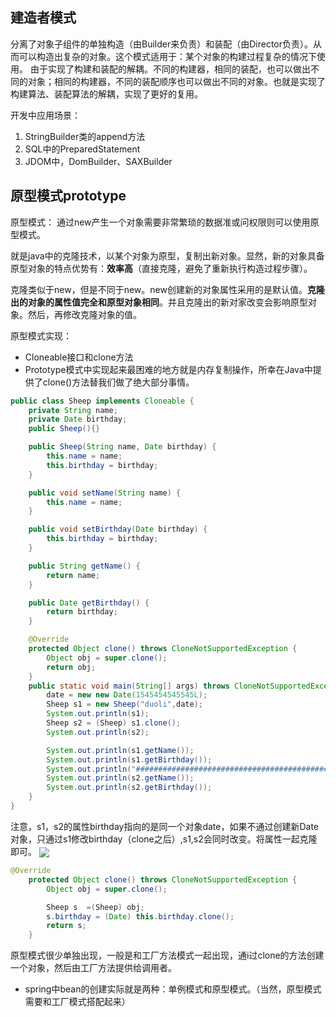 ## 建造者模式
分离了对象子组件的单独构造（由Builder来负责）和装配（由Director负责）。从而可以构造出复杂的对象。这个模式适用于：某个对象的构建过程复杂的情况下使用。
由于实现了构建和装配的解耦。不同的构建器，相同的装配，也可以做出不同的对象；相同的构建器，不同的装配顺序也可以做出不同的对象。也就是实现了构建算法、装配算法的解耦，实现了更好的复用。

开发中应用场景：
1. StringBuilder类的append方法
2. SQL中的PreparedStatement
3. JDOM中，DomBuilder、SAXBuilder

## 原型模式prototype
原型模式：
通过new产生一个对象需要非常繁琐的数据准或问权限则可以使用原型模式。

就是java中的克隆技术，以某个对象为原型，复制出新对象。显然，新的对象具备原型对象的特点优势有：**效率高**（直接克隆，避免了重新执行构造过程步骤）。

克隆类似于new，但是不同于new。new创建新的对象属性采用的是默认值。**克隆出的对象的属性值完全和原型对象相同**。并且克隆出的新对家改变会影响原型对象。然后，再修改克隆对象的值。

原型模式实现：
* Cloneable接口和clone方法
* Prototype模式中实现起来最困难的地方就是内存复制操作，所幸在Java中提供了clone()方法替我们做了绝大部分事情。

```java
public class Sheep implements Cloneable {
    private String name;
    private Date birthday;
    public Sheep(){}

    public Sheep(String name, Date birthday) {
        this.name = name;
        this.birthday = birthday;
    }

    public void setName(String name) {
        this.name = name;
    }

    public void setBirthday(Date birthday) {
        this.birthday = birthday;
    }

    public String getName() {
        return name;
    }

    public Date getBirthday() {
        return birthday;
    }

    @Override
    protected Object clone() throws CloneNotSupportedException {
        Object obj = super.clone();
        return obj;
    }
    public static void main(String[] args) throws CloneNotSupportedException {
        date = new new Date(1545454545545L);
        Sheep s1 = new Sheep("duoli",date);
        System.out.println(s1);
        Sheep s2 = (Sheep) s1.clone();
        System.out.println(s2);

        System.out.println(s1.getName());
        System.out.println(s1.getBirthday());
        System.out.println("############################################");
        System.out.println(s2.getName());
        System.out.println(s2.getBirthday());
    }
}
```
注意，s1，s2的属性birthday指向的是同一个对象date，如果不通过创建新Date对象，只通过s1修改birthday（clone之后）,s1,s2会同时改变。将属性一起克隆即可。
<img src="https://gitee.com/zero049/MyNoteImages/raw/master/Annotation 2019-12-07 222537.png"  div align=center />

```java
@Override
    protected Object clone() throws CloneNotSupportedException {
        Object obj = super.clone();

        Sheep s  =(Sheep) obj;
        s.birthday = (Date) this.birthday.clone();
        return s;
    }

```
原型模式很少单独出现，一般是和工厂方法模式一起出现，通i过clone的方法创建一个对象，然后由工厂方法提供给调用者。

* spring中bean的创建实际就是两种：单例模式和原型模式。（当然，原型模式需要和工厂模式搭配起来）